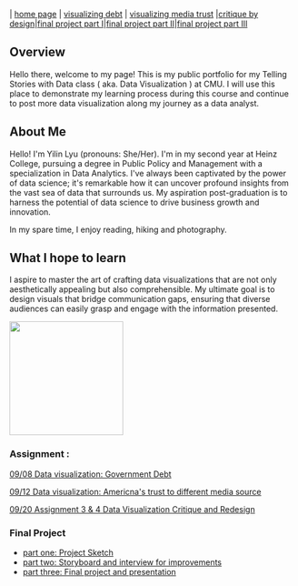 | [home page](/README.md) | [visualizing debt](/GovermentDebt.md) | [visualizing media trust](/MediaTrust.md) |[critique by design](/assignment3&4.md)|[final project part I](/part1.md)|[final project part II](/part2.md)|[final project part III](/part3.md)
## Overview 
Hello there, welcome to my page! This is my public portfolio for my Telling Stories with Data class ( aka. Data Visualization ) at CMU. I will use this place to demonstrate my learning process during this course and continue to post more data visualization along my journey as a data analyst. 

## About Me 
Hello! I'm Yilin Lyu (pronouns: She/Her). I'm in my second year at Heinz College, pursuing a degree in Public Policy and Management with a specialization in Data Analytics. I've always been captivated by the power of data science; it's remarkable how it can uncover profound insights from the vast sea of data that surrounds us. My aspiration post-graduation is to harness the potential of data science to drive business growth and innovation.

In my spare time, I enjoy reading, hiking and photography. 

## What I hope to learn 
I aspire to master the art of crafting data visualizations that are not only aesthetically appealing but also comprehensible. My ultimate goal is to design visuals that bridge communication gaps, ensuring that diverse audiences can easily grasp and engage with the information presented.

<img src="https://yltryingcode.github.io/Yilin-Lyu-portfolio/image/profile_pic.jpg" width="200" />


### Assignment : 
[09/08 Data visualization: Government Debt](/GovermentDebt.md)


[09/12 Data visualization: Americna's trust to different media source](/MediaTrust.md)



[09/20 Assignment 3 & 4 Data Visualization Critique and Redesign](/assignment3&4.md)
### Final Project 
- [part one: Project Sketch](/finalprojectpart1.md) 
- [part two: Storyboard and interview for improvements](/Part2.md)
- [part three: Final project and presentation](/part3.md) 
